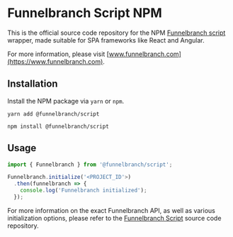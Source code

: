 # Funnelbranch Script NPM

This is the official source code repository for the NPM [Funnelbranch script](https://github.com/funnelbranch/funnelbranch-script) wrapper, made suitable for SPA frameworks like React and Angular.

For more information, please visit [www.funnelbranch.com](https://www.funnelbranch.com).

## Installation

Install the NPM package via `yarn` or `npm`.

```
yarn add @funnelbranch/script

npm install @funnelbranch/script
```

## Usage

```ts
import { Funnelbranch } from '@funnelbranch/script';

Funnelbranch.initialize('<PROJECT_ID'>)
  .then(funnelbranch => {
    console.log('Funnelbranch initialized');
  });
```

For more information on the exact Funnelbranch API, as well as various initialization options,
please refer to the [Funnelbranch Script](https://github.com/funnelbranch/funnelbranch-script) source code repository.
